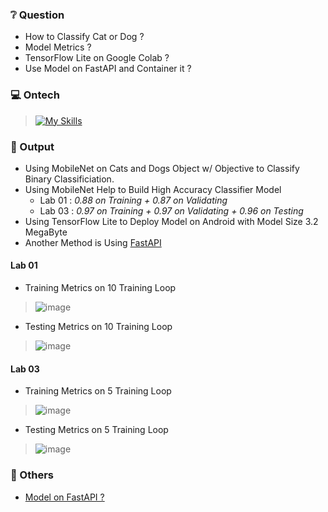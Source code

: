 ### ❔ Question
* How to Classify Cat or Dog ?
* Model Metrics ?
* TensorFlow Lite on Google Colab ?
* Use Model on FastAPI and Container it ?

### 💻 Ontech
> [![My Skills](https://skillicons.dev/icons?i=python,tensorflow,fastapi,docker)](https://skillicons.dev)

### 🚀 Output
* Using MobileNet on Cats and Dogs Object w/ Objective to Classify Binary Classificiation.  
* Using MobileNet Help to Build High Accuracy Classifier Model    
  * Lab 01 : *0.88 on Training + 0.87 on Validating*
  * Lab 03 : *0.97 on Training + 0.97 on Validating + 0.96 on Testing*
* Using TensorFlow Lite to Deploy Model on Android with Model Size 3.2 MegaByte
* Another Method is Using [FastAPI](https://github.com/Kelnit/Harti)

#### Lab 01
* Training Metrics on 10 Training Loop

> ![image](https://github.com/user-attachments/assets/8e72ba4c-65d5-4a24-a3a4-72301a1bdce9)

* Testing Metrics on 10 Training Loop

> ![image](https://github.com/user-attachments/assets/236a3456-4fbe-4d49-9bfe-da1663eca027)

#### Lab 03
* Training Metrics on 5 Training Loop

> ![image](https://github.com/user-attachments/assets/df07f958-ef24-45f8-8064-2714ef82c1bb)

* Testing Metrics on 5 Training Loop

> ![image](https://github.com/user-attachments/assets/ef83e34c-e2b3-400d-8acc-e13a1e4df581)

### 📘 Others
* [Model on FastAPI ?](https://github.com/Xeroniter/Harti)
